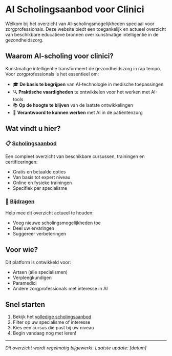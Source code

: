 # AI Scholingsaanbod voor Clinici

Welkom bij het overzicht van AI-scholingsmogelijkheden speciaal voor zorgprofessionals. Deze website biedt een toegankelijk en actueel overzicht van beschikbare educatieve bronnen over kunstmatige intelligentie in de gezondheidszorg.

## Waarom AI-scholing voor clinici?

Kunstmatige intelligentie transformeert de gezondheidszorg in rap tempo. Voor zorgprofessionals is het essentieel om:

- 🎓 **De basis te begrijpen** van AI-technologie in medische toepassingen
- 🔍 **Praktische vaardigheden** te ontwikkelen voor het werken met AI-tools
- 📚 **Op de hoogte te blijven** van de laatste ontwikkelingen
- 🤝 **Verantwoord te kunnen werken** met AI in de patiëntenzorg

## Wat vindt u hier?

### 📋 [Scholingsaanbod](scholingsaanbod.md)
Een compleet overzicht van beschikbare cursussen, trainingen en certificeringen:
- Gratis en betaalde opties
- Van basis tot expert niveau
- Online en fysieke trainingen
- Specifiek per specialisme

### 🤲 [Bijdragen](bijdragen.md)
Help mee dit overzicht actueel te houden:
- Voeg nieuwe scholingsmogelijkheden toe
- Deel uw ervaringen
- Suggereer verbeteringen

## Voor wie?

Dit platform is ontwikkeld voor:
- Artsen (alle specialismen)
- Verpleegkundigen
- Paramedici
- Andere zorgprofessionals met interesse in AI

## Snel starten

1. Bekijk het [volledige scholingsaanbod](scholingsaanbod.md)
2. Filter op uw specialisme of interesse
3. Kies een cursus die past bij uw niveau
4. Begin vandaag nog met leren!

---

*Dit overzicht wordt regelmatig bijgewerkt. Laatste update: [datum]*
